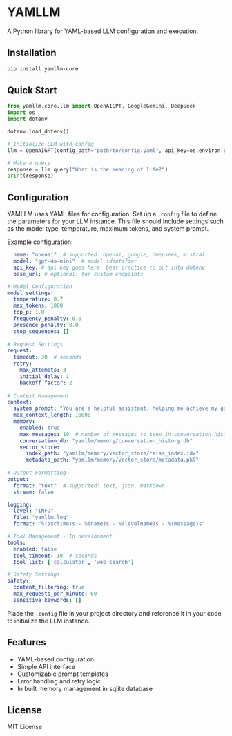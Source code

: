 # YAMLLM

A Python library for YAML-based LLM configuration and execution.

## Installation

```bash
pip install yamllm-core
```

## Quick Start

```python
from yamllm.core.llm import OpenAIGPT, GoogleGemini, DeepSeek
import os
import dotenv

dotenv.load_dotenv()

# Initialize LLM with config
llm = OpenAIGPT(config_path="path/to/config.yaml", api_key=os.environ.get("OPENAI_API_KEY"))

# Make a query
response = llm.query("What is the meaning of life?")
print(response)
```

## Configuration
YAMLLM uses YAML files for configuration. Set up a `.config` file to define the parameters for your LLM instance. This file should include settings such as the model type, temperature, maximum tokens, and system prompt.

Example configuration:

```yaml
  name: "openai"  # supported: openai, google, deepseek, mistral
  model: "gpt-4o-mini"  # model identifier
  api_key: # api key goes here, best practice to put into dotenv
  base_url: # optional: for custom endpoints

# Model Configuration
model_settings:
  temperature: 0.7
  max_tokens: 1000
  top_p: 1.0
  frequency_penalty: 0.0
  presence_penalty: 0.0
  stop_sequences: []
  
# Request Settings
request:
  timeout: 30  # seconds
  retry:
    max_attempts: 3
    initial_delay: 1
    backoff_factor: 2
    
# Context Management
context:
  system_prompt: "You are a helpful assistant, helping me achieve my goals"
  max_context_length: 16000
  memory:
    enabled: true
    max_messages: 10  # number of messages to keep in conversation history
    conversation_db: "yamllm/memory/conversation_history.db"
    vector_store:
      index_path: "yamllm/memory/vector_store/faiss_index.idx"
      metadata_path: "yamllm/memory/vector_store/metadata.pkl"
    
# Output Formatting
output:
  format: "text"  # supported: text, json, markdown
  stream: false

logging:
  level: "INFO"
  file: "yamllm.log"
  format: "%(asctime)s - %(name)s - %(levelname)s - %(message)s"

# Tool Management - In development
tools:
  enabled: false
  tool_timeout: 10  # seconds
  tool_list: ['calculator', 'web_search']

# Safety Settings
safety:
  content_filtering: true
  max_requests_per_minute: 60
  sensitive_keywords: []
```

Place the `.config` file in your project directory and reference it in your code to initialize the LLM instance.

## Features

- YAML-based configuration
- Simple API interface
- Customizable prompt templates
- Error handling and retry logic
- In built memory management in sqlite database

## License

MIT License
